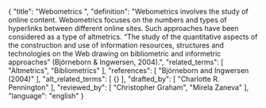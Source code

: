 {
  "title": "Webometrics ",
  "definition": "Webometrics involves the study of online content. Webometrics focuses on the numbers and types of hyperlinks between different online sites. Such approaches have been considered as a type of altmetrics. “The study of the quantitative aspects of the construction and use of information resources, structures and technologies on the Web drawing on bibliometric and informetric approaches” (Björneborn & Ingwersen, 2004).",
  "related_terms": [
    "Altmetrics",
    "Bibliometrics"
  ],
  "references": [
    "Björneborn and Ingwersen (2004)"
  ],
  "alt_related_terms": [
    {}
  ],
  "drafted_by": [
    "Charlotte R. Pennington"
  ],
  "reviewed_by": [
    "Christopher Graham",
    "Mirela Zaneva"
  ],
  "language": "english"
}
